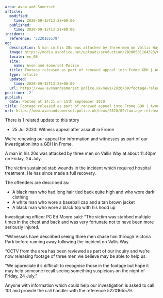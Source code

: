 ```yaml
area: Avon and Somerset
article:
  modified:
    time: 2020-09-15T13:28+00:00
  published:
    time: 2020-09-15T13:21+00:00
incident:
  reference: '5220165579'
og:
  description: A man in his 20s was attacked by three men on Vallis Way in Frome at about 11.40pm on Friday, 24 July.
  image: https://media.aspolice.net/uploads/production/20200531184323/Can-You-Help_Car-1.jpg
  locale: en_GB
  site:
    name: Avon and Somerset Police
  title: Footage released as part of renewed appeal into Frome GBH | Avon and Somerset Police
  type: article
  updated:
    time: 2020-09-15T13:28+00:00
  url: https://www.avonandsomerset.police.uk/news/2020/09/footage-released-as-part-of-renewed-appeal-into-frome-gbh/
position: '2'
publish:
  date: Posted at 14:21 on 15th September 2020
title: Footage released as part of renewed appeal into Frome GBH | Avon and Somerset Police
url: https://www.avonandsomerset.police.uk/news/2020/09/footage-released-as-part-of-renewed-appeal-into-frome-gbh/
```

There is 1 related update to this story

 * 25 Jul 2020: Witness appeal after assault in Frome

We’re renewing our appeal for information and witnesses as part of our investigation into a GBH in Frome.

A man in his 20s was attacked by three men on Vallis Way at about 11.40pm on Friday, 24 July.

The victim sustained stab wounds in the incident which required hospital treatment. He has since made a full recovery.

The offenders are described as:

 * A black man who had long hair tied back quite high and who wore dark clothing
 * A white man who wore a baseball cap and a tan brown jacket
 * A black man who wore a black top with his hood up

Investigating officer PC Ed Moore said: “The victim was stabbed multiple times in the chest and back and was very fortunate not to have been more seriously injured.

“Witnesses have described seeing three men chase him through Victoria Park before running away following the incident on Vallis Way.

“CCTV from the area has been reviewed as part of our inquiry and we’re now releasing footage of three men we believe may be able to help us.

“We appreciate it’s difficult to recognise those in the footage but hope it may help someone recall seeing something suspicious on the night of Friday, 24 July.”

Anyone with information which could help our investigation is asked to call 101 and provide the call handler with the reference 5220165579.

